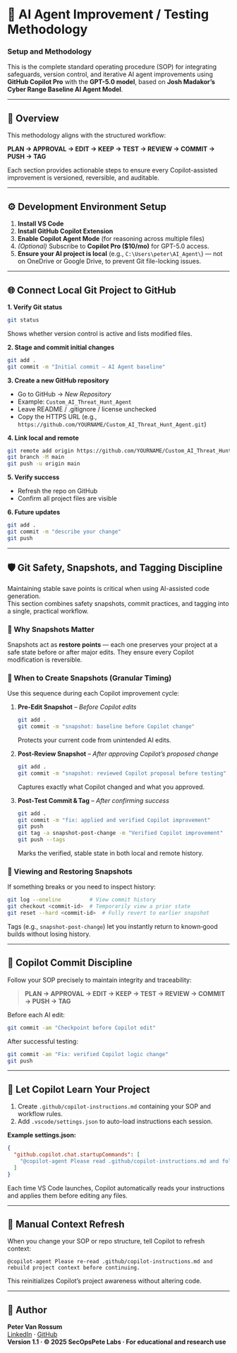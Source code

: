 # 🧠 AI Agent Improvement / Testing Methodology  
### Setup and Methodology 
This is the complete standard operating procedure (SOP) for integrating safeguards, version control, and iterative AI agent improvements using **GitHub Copilot Pro** with the **GPT-5.0 model**, based on **Josh Madakor’s Cyber Range Baseline AI Agent Model**.

---

## 🧩 Overview
This methodology aligns with the structured workflow:

**PLAN → APPROVAL → EDIT → KEEP → TEST → REVIEW → COMMIT → PUSH → TAG**

Each section provides actionable steps to ensure every Copilot-assisted improvement is versioned, reversible, and auditable.

---

## ⚙️ Development Environment Setup
1. **Install VS Code**  
2. **Install GitHub Copilot Extension**  
3. **Enable Copilot Agent Mode** (for reasoning across multiple files)  
4. *(Optional)* Subscribe to **Copilot Pro ($10/mo)** for GPT-5.0 access.  
5. **Ensure your AI project is local** (e.g., `C:\Users\peter\AI_Agent\`) — not on OneDrive or Google Drive, to prevent Git file-locking issues.

---

## 🌐 Connect Local Git Project to GitHub
**1. Verify Git status**
```bash
git status
```
Shows whether version control is active and lists modified files.

**2. Stage and commit initial changes**
```bash
git add .
git commit -m "Initial commit – AI Agent baseline"
```

**3. Create a new GitHub repository**
- Go to GitHub → *New Repository*
- Example: `Custom_AI_Threat_Hunt_Agent`
- Leave README / .gitignore / license unchecked  
- Copy the HTTPS URL (e.g., `https://github.com/YOURNAME/Custom_AI_Threat_Hunt_Agent.git`)

**4. Link local and remote**
```bash
git remote add origin https://github.com/YOURNAME/Custom_AI_Threat_Hunt_Agent.git
git branch -M main
git push -u origin main
```

**5. Verify success**
- Refresh the repo on GitHub  
- Confirm all project files are visible  

**6. Future updates**
```bash
git add .
git commit -m "describe your change"
git push
```

---

## 🛡️ Git Safety, Snapshots, and Tagging Discipline

Maintaining stable save points is critical when using AI-assisted code generation.  
This section combines safety snapshots, commit practices, and tagging into a single, practical workflow.

### 🩵 Why Snapshots Matter
Snapshots act as **restore points** — each one preserves your project at a safe state before or after major edits. They ensure every Copilot modification is reversible.

### 🩵 When to Create Snapshots (Granular Timing)
Use this sequence during each Copilot improvement cycle:

1. **Pre‑Edit Snapshot** – *Before Copilot edits*  
   ```bash
   git add .
   git commit -m "snapshot: baseline before Copilot change"
   ```  
   Protects your current code from unintended AI edits.

2. **Post‑Review Snapshot** – *After approving Copilot’s proposed change*  
   ```bash
   git add .
   git commit -m "snapshot: reviewed Copilot proposal before testing"
   ```  
   Captures exactly what Copilot changed and what you approved.

3. **Post‑Test Commit & Tag** – *After confirming success*  
   ```bash
   git add .
   git commit -m "fix: applied and verified Copilot improvement"
   git push
   git tag -a snapshot-post-change -m "Verified Copilot improvement"
   git push --tags
   ```  
   Marks the verified, stable state in both local and remote history.

### 🩵 Viewing and Restoring Snapshots
If something breaks or you need to inspect history:

```bash
git log --oneline         # View commit history
git checkout <commit-id>  # Temporarily view a prior state
git reset --hard <commit-id>  # Fully revert to earlier snapshot
```

Tags (e.g., `snapshot-post-change`) let you instantly return to known‑good builds without losing history.

---

## 🤖 Copilot Commit Discipline
Follow your SOP precisely to maintain integrity and traceability:

> **PLAN → APPROVAL → EDIT → KEEP → TEST → REVIEW → COMMIT → PUSH → TAG**

Before each AI edit:
```bash
git commit -am "Checkpoint before Copilot edit"
```
After successful testing:
```bash
git commit -am "Fix: verified Copilot logic change"
git push
```

---

## 🧠 Let Copilot Learn Your Project
1. Create `.github/copilot-instructions.md` containing your SOP and workflow rules.  
2. Add `.vscode/settings.json` to auto-load instructions each session.

**Example settings.json:**
```json
{
  "github.copilot.chat.startupCommands": [
    "@copilot-agent Please read .github/copilot-instructions.md and follow all listed SOP steps for any new edits."
  ]
}
```
Each time VS Code launches, Copilot automatically reads your instructions and applies them before editing any files.

---

## 🔄 Manual Context Refresh
When you change your SOP or repo structure, tell Copilot to refresh context:

```
@copilot-agent Please re-read .github/copilot-instructions.md and rebuild project context before continuing.
```
This reinitializes Copilot’s project awareness without altering code.

---

## 📌 Author
**Peter Van Rossum**  
[LinkedIn](https://www.linkedin.com) · [GitHub](https://github.com/SecOpsPete)  
**Version 1.1 · © 2025 SecOpsPete Labs · For educational and research use**
